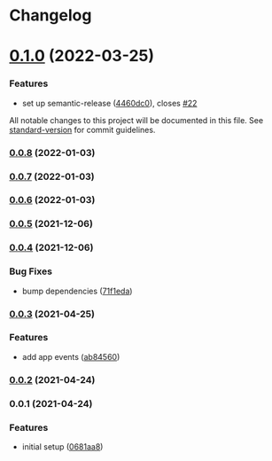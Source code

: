 # Changelog

# [0.1.0](https://github.com/ckapps/rxjs-electron/compare/v0.0.8...v0.1.0) (2022-03-25)


### Features

* set up semantic-release ([4460dc0](https://github.com/ckapps/rxjs-electron/commit/4460dc0c61e5e74e15a7b528e9d3b70e1eac0541)), closes [#22](https://github.com/ckapps/rxjs-electron/issues/22)

All notable changes to this project will be documented in this file. See [standard-version](https://github.com/conventional-changelog/standard-version) for commit guidelines.

### [0.0.8](https://github.com/ckapps/rxjs-electron/compare/v0.0.7...v0.0.8) (2022-01-03)

### [0.0.7](https://github.com/ckapps/rxjs-electron/compare/v0.0.6...v0.0.7) (2022-01-03)

### [0.0.6](https://github.com/ckapps/rxjs-electron/compare/v0.0.5...v0.0.6) (2022-01-03)

### [0.0.5](https://github.com/ckapps/rxjs-electron/compare/v0.0.4...v0.0.5) (2021-12-06)

### [0.0.4](https://github.com/ckapps/rxjs-electron/compare/v0.0.3...v0.0.4) (2021-12-06)


### Bug Fixes

* bump dependencies ([71f1eda](https://github.com/ckapps/rxjs-electron/commit/71f1eda5736dfd690d561cc098af4697815a0411))

### [0.0.3](https://github.com/ckapps/rxjs-electron/compare/v0.0.2...v0.0.3) (2021-04-25)


### Features

* add app events ([ab84560](https://github.com/ckapps/rxjs-electron/commit/ab84560ec959bb799981fc13be0b3b2d34b22b06))

### [0.0.2](https://github.com/ckapps/rxjs-electron/compare/v0.0.1...v0.0.2) (2021-04-24)

### 0.0.1 (2021-04-24)


### Features

* initial setup ([0681aa8](https://github.com/ckapps/rxjs-electron/commit/0681aa83733a0a2a6d84786b6900e641ce1d2480))
